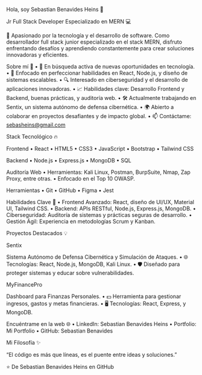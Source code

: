 Hola, soy Sebastian Benavides Heins 👋

Jr Full Stack Developer Especializado en MERN 💻

🚀 Apasionado por la tecnología y el desarrollo de software. Como desarrollador full stack junior especializado en el stack MERN, disfruto enfrentando desafíos y aprendiendo constantemente para crear soluciones innovadoras y eficientes.

Sobre mí 🌟
	•	🏢 En búsqueda activa de nuevas oportunidades en tecnología.
	•	🌱 Enfocado en perfeccionar habilidades en React, Node.js, y diseño de sistemas escalables.
	•	🔍 Interesado en ciberseguridad y el desarrollo de aplicaciones innovadoras.
	•	📈 Habilidades clave: Desarrollo Frontend y Backend, buenas prácticas, y auditoría web.
	•	🛠️ Actualmente trabajando en Sentix, un sistema autónomo de defensa cibernética.
	•	🌍 Abierto a colaborar en proyectos desafiantes y de impacto global.
	•	📫 Contáctame: sebasheins@gmail.com

Stack Tecnológico 🔥

Frontend
	•	React
	•	HTML5
	•	CSS3
	•	JavaScript
	•	Bootstrap
	•	Tailwind CSS

Backend
	•	Node.js
	•	Express.js
	•	MongoDB
	•	SQL

Auditoría Web
	•	Herramientas: Kali Linux, Postman, BurpSuite, Nmap, Zap Proxy, entre otras.
	•	Enfocado en el Top 10 OWASP.

Herramientas
	•	Git
	•	GitHub
	•	Figma
	•	Jest

Habilidades Clave 🧠
	•	Frontend Avanzado: React, diseño de UI/UX, Material UI, Tailwind CSS.
	•	Backend: APIs RESTful, Node.js, Express.js, MongoDB.
	•	Ciberseguridad: Auditoría de sistemas y prácticas seguras de desarrollo.
	•	Gestión Ágil: Experiencia en metodologías Scrum y Kanban.

Proyectos Destacados 💡

Sentix

Sistema Autónomo de Defensa Cibernética y Simulación de Ataques.
	•	🌐 Tecnologías: React, Node.js, MongoDB, Kali Linux.
	•	🛡️ Diseñado para proteger sistemas y educar sobre vulnerabilidades.

MyFinancePro

Dashboard para Finanzas Personales.
	•	💵 Herramienta para gestionar ingresos, gastos y metas financieras.
	•	🖥️ Tecnologías: React, Express, y MongoDB.

Encuéntrame en la web 🌐
	•	LinkedIn: Sebastian Benavides Heins
	•	Portfolio: Mi Portfolio
	•	GitHub: Sebastian Benavides

Mi Filosofía ✨

“El código es más que líneas, es el puente entre ideas y soluciones.”

⭐️ De Sebastian Benavides Heins en GitHub

